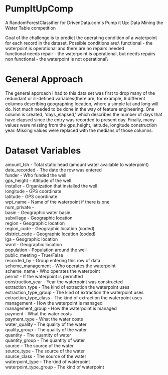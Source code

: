 # PumpItUpComp

A RandomForestClassifier for DrivenData.com's Pump it Up: Data Mining the Water Table competition

Goal of the challenge is to predict the operating condition of a waterpoint for each record in the dataset. Possible conditions are:\\
functional - the waterpoint is operational and there are no repairs needed\
functional needs repair - the waterpoint is operational, but needs repairs\
non functional - the waterpoint is not operational\\

# General Approach
The general approach I had to this data set was first to drop many of the redundant or ill-defined variables(there are, for example, 9 different columns describing geographing location, where a simple lat and long will do. Not much needed to be done in the way of feature engineering. One column is created, 'days_elapsed,' which describes the number of days that have elapsed since the entry was recorded to present day. Finally, many values were missing from the gps_height, latitude, longitude construction year. Missing values were replaced with the medians of those columns. 

# Dataset Variables
amount_tsh - Total static head (amount water available to waterpoint)\
date_recorded - The date the row was entered\
funder - Who funded the well\
gps_height - Altitude of the well\
installer - Organization that installed the well\
longitude - GPS coordinate\
latitude - GPS coordinate\
wpt_name - Name of the waterpoint if there is one\
num_private -\
basin - Geographic water basin\
subvillage - Geographic location\
region - Geographic location\
region_code - Geographic location (coded)\
district_code - Geographic location (coded)\
lga - Geographic location\
ward - Geographic location\
population - Population around the well\
public_meeting - True/False\
recorded_by - Group entering this row of data\
scheme_management - Who operates the waterpoint\
scheme_name - Who operates the waterpoint\
permit - If the waterpoint is permitted\
construction_year - Year the waterpoint was constructed\
extraction_type - The kind of extraction the waterpoint uses\
extraction_type_group - The kind of extraction the waterpoint uses\
extraction_type_class - The kind of extraction the waterpoint uses\
management - How the waterpoint is managed\
management_group - How the waterpoint is managed\
payment - What the water costs\
payment_type - What the water costs\
water_quality - The quality of the water\
quality_group - The quality of the water\
quantity - The quantity of water\
quantity_group - The quantity of water\
source - The source of the water\
source_type - The source of the water\
source_class - The source of the water\
waterpoint_type - The kind of waterpoint\
waterpoint_type_group - The kind of waterpoint
